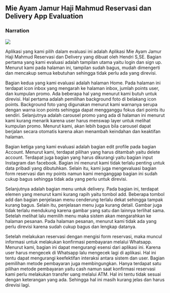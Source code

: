 ## Mie Ayam Jamur Haji Mahmud Reservasi dan Delivery App Evaluation 

### Narration

<img src="https://lh3.googleusercontent.com/ZlDcktISuUKm5otUEPgELUcjxuk6FGtQvywAaQooAKRSHd3dLFpwxMlXiJXh-5-bGgQ=s180-rw">
 
Aplikasi yang kami pilih dalam evaluasi ini adalah Aplikasi Mie Ayam Jamur Haji Mahmud Reservasi dan Delivery yang dibuat oleh Hendri S,SE. Bagian pertama yang kami evaluasi adalah tampilan utama yaitu login dan sign up. Menurut kami pada halaman ini, tampilan sudah bagus, mudah dimengerti dan mencakup semua kebutuhan sehingga tidak perlu ada yang direvisi.


Bagian kedua yang kami evaluasi adalah halaman Home. Pada halaman ini terdapat icon inbox yang mengarah ke halaman inbox, jumlah points user, dan kumpulan promo. Ada beberapa hal yang menurut kami butuh untuk direvisi. Hal pertama adalah pemilihan background foto di belakang icon points. Background foto yang digunakan menurut kami warnanya serupa dengan warna icon points sehingga dapat mengganggu fokus dari points itu sendiri. Selanjutnya adalah carousel promo yang ada di halaman ini menurut kami kurang menarik karena user harus menswap layer untuk melihat kumpulan promo. Menurut kami, akan lebih bagus bila carousel dapat berjalan secara otomatis karena akan menambah keindahan dan keaktifan halaman.
	
	
Bagian ketiga yang kami evaluasi adalah bagian edit profile pada bagian Account. Menurut kami, terdapat pilihan yang harus ditambah yaitu delete account. Terdapat juga bagian yang harus dikurangi yaitu bagian input Instagram dan facebook. Bagian ini menurut kami tidak terlalu penting untuk data pribadi yang dibutuhkan. Selain itu, kami juga mengevaluasi bagian form reservasi dan my points namun kami menganggap bagian ini sudah cukup bagus sehingga tidak ada yang perlu untuk direvisi.
	
	
Selanjutnya adalah bagian menu untuk delivery. Pada bagian ini, terdapat elemen yang menurut kami kurang rapih yaitu tombol add. Beberapa tombol add dan bagian penjelasan menu cenderung terlalu dekat sehingga tampak kurang bagus. Selain itu, penjelasan menu juga kurang detail.  Gambar juga tidak terlalu mendukung karena gambar yang satu dan lainnya terlihat sama. Setelah melihat lalu memilih menu maka sistem akan mengarahkan ke halaman pesanan. Pada halaman pesanan, menurut kami tidak ada yang perlu direvisi karena sudah cukup bagus dan lengkap datanya.
	
	
Setelah melakukan reservasi dengan mengisi form reservasi, maka muncul informasi untuk melakukan konfirmasi pembayaran melalui Whatsapp. Menurut kami, bagian ini dapat mengurangi esensi dari aplikasi ini. Karena user harus mengecek di Whatsapp lalu mengecek lagi di aplikasi. Hal ini tentu dapat mengurangi keefektifan interaksi antara sistem dan user. Bagian pemilihan metode pembayaran juga membingungkan. Hanya terdapat satu pilihan metode pembayaran yaitu cash namun saat konfirmasi reservasi kami perlu melakukan transfer uang melalui ATM. Hal ini tentu tidak sesuai dengan keterangan yang ada. Sehingga hal ini masih kurang jelas dan harus direvisi lagi.



